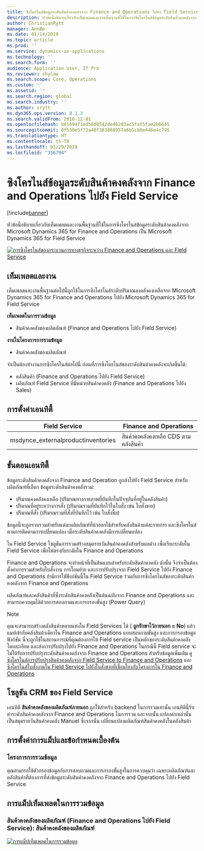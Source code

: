 ```yaml
---
title: ซิงโครไนส์ข้อมูลระดับสินค้าคงคลังจาก Finance and Operations ไปยัง Field Service
description: หัวข้อนี้อธิบายเกี่ยวกับเท็มเพลตและงานพื้นฐานที่ใช้ในการซิงโครไนส์ข้อมูลระดับสินค้าคงคลังจาก Microsoft Dynamics 365 for Finance and Operations เป็น Microsoft Dynamics 365 for Field Service
author: ChristianRytt
manager: AnnBe
ms.date: 01/14/2019
ms.topic: article
ms.prod: ''
ms.service: dynamics-ax-applications
ms.technology: ''
ms.search.form: ''
audience: Application User, IT Pro
ms.reviewer: shylaw
ms.search.scope: Core, Operations
ms.custom: ''
ms.assetid: ''
ms.search.region: global
ms.search.industry: ''
ms.author: crytt
ms.dyn365.ops.version: 8.1.3
ms.search.validFrom: 2018-12-01
ms.openlocfilehash: b81694f1ed56d8542de46203ac5faf5fae2b6645
ms.sourcegitcommit: 0f530e5f72a40f383868957a6b5cb0e446e4c795
ms.translationtype: HT
ms.contentlocale: th-TH
ms.lasthandoff: 01/29/2019
ms.locfileid: "356794"
---
```

# <a name="synchronize-inventory-level-information-from-finance-and-operations-to-field-service"></a>ซิงโครไนส์ข้อมูลระดับสินค้าคงคลังจาก Finance and Operations ไปยัง Field Service 

[!include[banner](../includes/banner.md)]

หัวข้อนี้อธิบายเกี่ยวกับเท็มเพลตและงานพื้นฐานที่ใช้ในการซิงโครไนส์ข้อมูลระดับสินค้าคงคลังจาก Microsoft Dynamics 365 for Finance and Operations เป็น Microsoft Dynamics 365 for Field Service

[![การซิงโครไนส์ของกระบวนการทางธุรกิจระหว่าง Finance and Operations และ Field Service](./media/FSOnHandOW.png)](./media/FSOnHandOW.png)

## <a name="templates-and-tasks"></a>เท็มเพลตและงาน
เท็มเพลตและงานพื้นฐานต่อไปนี้ถูกใช้ในการซิงโครไนส์ระดับปริมาณคงคลังคงเหลือจาก Microsoft Dynamics 365 for Finance and Operations ไปยัง Microsoft Dynamics 365 for Field Service

**เท็มเพลตในการรวมข้อมูล**
- สินค้าคงคลังของผลิตภัณฑ์ (Finance and Operations ไปยัง Field Service)
  
**งานในโครงการการรวมข้อมูล**
- สินค้าคงคลังของผลิตภัณฑ์

จำเป็นต้องทำงานการซิงโครไนส์ต่อไปนี้ ก่อนที่การซิงโครไนส์ของระดับสินค้าคงคลังจะเกิดขึ้นได้:
- คลังสินค้า (Finance and Operations ไปยัง Field Service) 
- ผลิตภัณฑ์ Field Service ที่มีหน่วยสินค้าคงคลัง (Finance and Operations ไปยัง Sales) 

## <a name="entity-set"></a>การตั้งค่าเอนทิตี้

| Field Service                      | Finance and Operations                 |
|------------------------------------|----------------------------------------|
| msdynce_externalproductinventories | สินค้าคงคลังคงเหลือ CDS ตามคลังสินค้า     |

## <a name="entity-flow"></a>ขั้นตอนเอนทิตี้
ข้อมูลระดับสินค้าคงคลังจาก Finance and Operation ถูกส่งไปยัง Field Service สำหรับผลิตภัณฑ์ที่เลือก ข้อมูลระดับสินค้าคงคลังรวม: 
- ปริมาณคงคลังคงเหลือ (ปริมาณทางกายภาพที่บันทึกในปัจจุบันที่อยู่ในคลังสินค้า)
- ปริมาณที่อยู่ระหว่างการสั่ง (ปริมาณรวมที่บันทึกไว้ในใบสั่ง เช่น ใบสั่งขาย)
- ปริมาณที่สั่ง (ปริมาณรวมที่สั่งที่บันทึกไว้ เช่น ใบสั่งซื้อ)

ข้อมูลนี้จะถูกรวบรวมสำหรับแต่ละผลิตภัณฑ์ที่นำออกใช้สำหรับคลังสินค้าแต่ละรายการ และซิงโครไนส์ตามการติดตามการเปลี่ยนแปลง เมื่อระดับสินค้าคงคลังมีการเปลี่ยนแปลง

ใน Field Service โซลูชันการรวมสร้างสมุดรายวันสินค้าคงคลังสำหรับผลต่าง เพื่อเรียกระดับใน Field Service เพื่อให้ตรงกับระดับใน Finance and Operations

Finance and Operations จะทำหน้าที่เป็นต้นแบบสำหรับระดับสินค้าคงคลัง ดังนั้น จึงจำเป็นต้องตั้งค่าการรวมสำหรับใบสั่งงาน การโอนย้าย และการปรับปรุงจาก Field Service ไปยัง Finance and Operations ถ้ามีการใช้ฟังก์ชันนี้ใน Field Service ร่วมกับการซิงโครไนส์ของระดับสินค้าคงคลังจาก Finance and Operations

ผลิตภัณฑ์และคลังสินค้าที่ซึ่งระดับสินค้าคงคลังเป็นต้นฉบับจาก Finance and Operations และสามารถควบคุมได้ด้วยการสอบถามและการกรองขั้นสูง (Power Query)

> [!NOTE]
> คุณจะสามารถสร้างคลังสินค้าหลายแห่งใน Field Services ได้ ( **ถูกรักษาไว้ภายนอก = No**) แล้วแมปเข้ากับคลังสินค้าเดียวใน Finance and Operations แบบสอบถามขั้นสูง และการกรองข้อมูลฟังก์ชัน นี่จะถูกใช้ในสถานการณ์ที่คุณต้องการให้ Field service เป็นหลักของระดับสินค้าคงคลังโดยละเอียด และส่งการปรับปรุงไปยัง Finance and Operations ในกรณีนี้ Field service จะไม่ได้รับการปรับปรุงระดับสินค้าคงคลังจาก Finance and Operations สำหรับข้อมูลเพิ่มเติม ดู [ซิงโครไนส์การปรับปรุงสินค้าคงคลังจาก Field Service to Finance and Operations](https://docs.microsoft.com/dynamics365/unified-operations/supply-chain/sales-marketing/synchronize-inventory-adjustments) และ [ซิงโครไนส์ใบสั่งงานใน Field Service ไปยังใบสั่งขายที่เชื่อมโยงกับโครงการใน Finance and Operations](https://docs.microsoft.com/dynamics365/unified-operations/supply-chain/sales-marketing/field-service-work-order)

## <a name="field-service-crm-solution"></a>โซลูชัน CRM ของ Field Service
เอนทิตี **สินค้าคงคลังของผลิตภัณฑ์ภายนอก** ถูกใช้สำหรับ backend ในการรวมเท่านั้น เอนทิตีนี้รับค่าระดับสินค้าคงคลังจาก Finance and Operations ในการรวม และจากนั้น แปลงค่าเหล่านั้นเป็นสมุดรายวันสินค้าคงคลัง Manuel ซึ่งจากนั้น เปลี่ยนแปลงผลิตภัณฑ์สินค้าคงคลังในคลังสินค้า

## <a name="prerequisites-and-mapping-setup"></a>การตั้งค่าการแม็ปและข้อกำหนดเบื้องต้น

### <a name="data-integration-project"></a>โครงการการรวมข้อมูล
คุณสามารถใช้ตัวกรองข้อมูลกับการสอบถามและการกรองขั้นสูงในการควบคุมว่า เฉพาะผลิตภัณฑ์และคลังสินค้าที่ต้องการที่ส่งข้อมูลระดับสินค้าคงคลังจาก Finance and Operations ไปยัง Field Service

## <a name="template-mapping-in-data-integration"></a>การแม็ปเท็มเพลตในการรวมข้อมูล

### <a name="product-inventory-finance-and-operations-to-field-service-product-inventory"></a>สินค้าคงคลังของผลิตภัณฑ์ (Finance and Operations ไปยัง Field Service): สินค้าคงคลังของผลิตภัณฑ์

[![การแม็ปเท็มเพลตในการรวมข้อมูล](./media/FSinventoryLevel1.png)](./media/FSinventoryLevel1.png)
